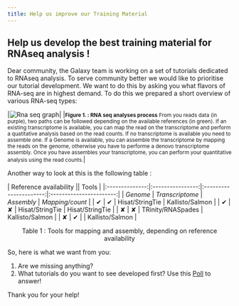 ```yaml
---
title: Help us improve our Training Material
---
```


## Help us develop the best training material for RNAseq analysis ! 

Dear community, the Galaxy team is working on a set of tutorials dedicated to RNAseq analysis. To serve community better we would like to prioritise our tutorial development. We want to do this by asking you what flavors of RNA-seq are in highest demand. To do this we prepared a short overview of various RNA-seq types:



|![Rna seq graph](raseq2.png)|
|<small>**Figure 1. : RNA seq analyses process**
From you reads data (in purple), two paths can be followed depending on the available references (in green). If an existing transcriptome is available, you can map the read on the transcriptome and perform a quatitative analysis based on the read counts. If no transcriptome is available you need to assemble one. If a Genome is available, you can assemble the transcriptome by mapping the reads on the genome, otherwise you have to performe a denovo transcriptome assembly. Once you have assembles your transcriptome, you can perform your quantitative analysis using the read counts.</small>|


Another way to look at this is the following table :

|    Reference availability         ||    Tools                                        |
|:--------------:|:----------------:|:----------------------:|:-----------------------:|
| *Genome*       | *Transcriptome*  | *Assembly*             | *Mapping/count*         |
|     &#10004;   |       &#10004;   |   Hisat/StringTie      |   Kallisto/Salmon       |
|     &#10004;   |       &#10008;   |   Hisat/StringTie      |   Hisat/StringTie       |
|     &#10008;   |       &#10008;   |   TRinity/RNASpades    |   Kallisto/Salmon       |
|     &#10008;   |       &#10004;   |                        |   Kallisto/Salmon       |

<center>Table 1 : Tools for mapping and assembly, depending on reference availability</center>

So, here is what we want from you:

1. Are we missing anything?
2. What tutorials do you want to see developed first? Use this [Poll](https://goo.gl/forms/Y6JFw25ZuQvQXSHR2) to answer!

Thank you for your help!